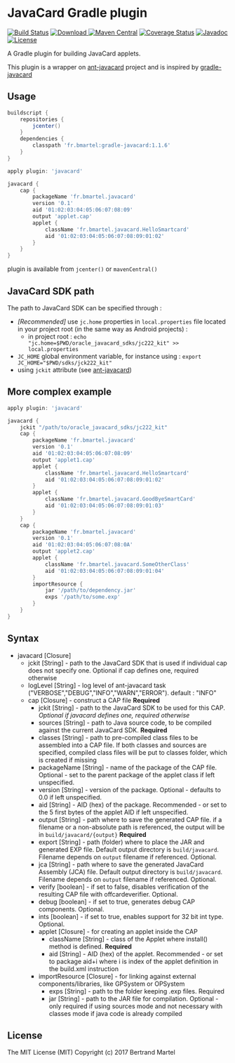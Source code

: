 # JavaCard Gradle plugin

[![Build Status](https://travis-ci.org/bertrandmartel/javacard-gradle-plugin.svg?branch=master)](https://travis-ci.org/bertrandmartel/javacard-gradle-plugin)
[![Download](https://api.bintray.com/packages/bertrandmartel/maven/gradle-javacard/images/download.svg) ](https://bintray.com/bertrandmartel/maven/gradle-javacard/_latestVersion)
[![Maven Central](https://maven-badges.herokuapp.com/maven-central/fr.bmartel/gradle-javacard/badge.svg)](https://maven-badges.herokuapp.com/maven-central/fr.bmartel/gradle-javacard)
[![Coverage Status](https://coveralls.io/repos/github/bertrandmartel/javacard-gradle-plugin/badge.svg?branch=master)](https://coveralls.io/github/bertrandmartel/javacard-gradle-plugin?branch=master)
[![Javadoc](http://javadoc-badge.appspot.com/fr.bmartel/gradle-javacard.svg?label=javadoc)](http://javadoc-badge.appspot.com/fr.bmartel/gradle-javacard)
[![License](http://img.shields.io/:license-mit-blue.svg)](LICENSE.md)

A Gradle plugin for building JavaCard applets.

This plugin is a wrapper on [ant-javacard](https://github.com/martinpaljak/ant-javacard) project and is inspired by [gradle-javacard](https://github.com/fidesmo/gradle-javacard)

## Usage 

```groovy
buildscript {
    repositories {
        jcenter()
    }
    dependencies {
        classpath 'fr.bmartel:gradle-javacard:1.1.6'
    }
}

apply plugin: 'javacard'

javacard {
    cap {
        packageName 'fr.bmartel.javacard'
        version '0.1'
        aid '01:02:03:04:05:06:07:08:09'
        output 'applet.cap'
        applet {
            className 'fr.bmartel.javacard.HelloSmartcard'
            aid '01:02:03:04:05:06:07:08:09:01:02'
        }
    }
}
```

plugin is available from `jcenter()` or `mavenCentral()`

## JavaCard SDK path

The path to JavaCard SDK can be specified through : 

* *[Recommended]* use `jc.home` properties in `local.properties` file located in your project root (in the same way as Android projects) : 
  * in project root : `echo "jc.home=$PWD/oracle_javacard_sdks/jc222_kit" >> local.properties`
* `JC_HOME` global environment variable, for instance using : `export JC_HOME="$PWD/sdks/jck222_kit"`
* using `jckit` attribute (see [ant-javacard](https://github.com/martinpaljak/ant-javacard#syntax))

## More complex example

```groovy
apply plugin: 'javacard'

javacard {
    jckit "/path/to/oracle_javacard_sdks/jc222_kit"
    cap {
        packageName 'fr.bmartel.javacard'
        version '0.1'
        aid '01:02:03:04:05:06:07:08:09'
        output 'applet1.cap'
        applet {
            className 'fr.bmartel.javacard.HelloSmartcard'
            aid '01:02:03:04:05:06:07:08:09:01:02'
        }
        applet {
            className 'fr.bmartel.javacard.GoodByeSmartCard'
            aid '01:02:03:04:05:06:07:08:09:01:03'
        }
    }
    cap {
        packageName 'fr.bmartel.javacard'
        version '0.1'
        aid '01:02:03:04:05:06:07:08:0A'
        output 'applet2.cap'
        applet {
            className 'fr.bmartel.javacard.SomeOtherClass'
            aid '01:02:03:04:05:06:07:08:09:01:04'
        }
        importResource {
            jar '/path/to/dependency.jar'
            exps '/path/to/some.exp'
        }
    }
}
```

## Syntax

* javacard [Closure]
  * jckit [String] - path to the JavaCard SDK that is used if individual cap does not specify one. Optional if cap defines one, required otherwise
  * logLevel [String] - log level of ant-javacard task ("VERBOSE","DEBUG","INFO","WARN","ERROR"). default : "INFO"
  * cap [Closure] - construct a CAP file **Required**
    * jckit [String] - path to the JavaCard SDK to be used for this CAP. *Optional if javacard defines one, required otherwise*
    * sources [String] - path to Java source code, to be compiled against the current JavaCard SDK. **Required**
    * classes [String] - path to pre-compiled class files to be assembled into a CAP file. If both classes and sources are specified, compiled class files will be put to classes folder, which is created if missing
    * packageName [String] - name of the package of the CAP file. Optional - set to the parent package of the applet class if left unspecified.
    * version [String] - version of the package. Optional - defaults to 0.0 if left unspecified.
    * aid [String] - AID (hex) of the package. Recommended - or set to the 5 first bytes of the applet AID if left unspecified.
    * output [String] - path where to save the generated CAP file. if a filename or a non-absolute path is referenced, the output will be in `build/javacard/{output}` **Required**
    * export [String] - path (folder) where to place the JAR and generated EXP file. Default output directory is `build/javacard`. Filename depends on `output` filename if referenced. Optional.
    * jca [String] - path where to save the generated JavaCard Assembly (JCA) file. Default output directory is `build/javacard`. Filename depends on `output` filename if referenced. Optional.
    * verify [boolean] - if set to false, disables verification of the resulting CAP file with offcardeverifier. Optional.
    * debug [boolean] - if set to true, generates debug CAP components. Optional.
    * ints [boolean] - if set to true, enables support for 32 bit int type. Optional.
    * applet [Closure] - for creating an applet inside the CAP
      * className [String] - class of the Applet where install() method is defined. **Required**
      * aid [String] - AID (hex) of the applet. Recommended - or set to package aid+i where i is index of the applet definition in the build.xml instruction
    * importResource [Closure] - for linking against external components/libraries, like GPSystem or OPSystem
      * exps [String] - path to the folder keeping .exp files. Required
      * jar [String] - path to the JAR file for compilation. Optional - only required if using sources mode and not necessary with classes mode if java code is already compiled

## License

The MIT License (MIT) Copyright (c) 2017 Bertrand Martel